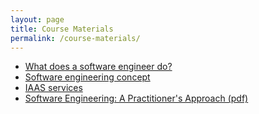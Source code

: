 ```yaml
---
layout: page
title: Course Materials
permalink: /course-materials/
---
```


* [What does a software engineer do?](https://www.careerexplorer.com/careers/software-engineer/)
* [Software engineering concept](https://ocw.mit.edu/courses/aeronautics-and-astronautics/16-355j-software-engineering-concepts-fall-2005/lecture-notes/)
* [ IAAS services](https://ccc.iust.ac.ir/)
* [Software Engineering: A Practitioner's Approach (pdf)](http://qiau.ac.ir/teacher/files/911610/13-11-1387-17-31-03.pdf)